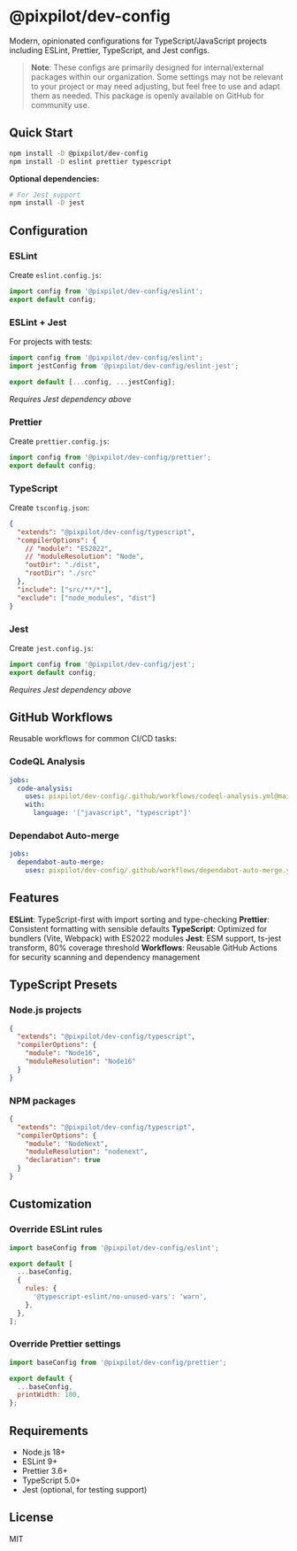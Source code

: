 # @pixpilot/dev-config

Modern, opinionated configurations for TypeScript/JavaScript projects including ESLint, Prettier, TypeScript, and Jest configs.

> **Note**: These configs are primarily designed for internal/external packages within our organization. Some settings may not be relevant to your project or may need adjusting, but feel free to use and adapt them as needed. This package is openly available on GitHub for community use.

## Quick Start

```bash
npm install -D @pixpilot/dev-config
npm install -D eslint prettier typescript
```

**Optional dependencies:**

```bash
# For Jest support
npm install -D jest
```

## Configuration

### ESLint

Create `eslint.config.js`:

```javascript
import config from '@pixpilot/dev-config/eslint';
export default config;
```

### ESLint + Jest

For projects with tests:

```javascript
import config from '@pixpilot/dev-config/eslint';
import jestConfig from '@pixpilot/dev-config/eslint-jest';

export default [...config, ...jestConfig];
```

_Requires Jest dependency above_

### Prettier

Create `prettier.config.js`:

```javascript
import config from '@pixpilot/dev-config/prettier';
export default config;
```

### TypeScript

Create `tsconfig.json`:

```json
{
  "extends": "@pixpilot/dev-config/typescript",
  "compilerOptions": {
    // "module": "ES2022",
    // "moduleResolution": "Node",
    "outDir": "./dist",
    "rootDir": "./src"
  },
  "include": ["src/**/*"],
  "exclude": ["node_modules", "dist"]
}
```

### Jest

Create `jest.config.js`:

```javascript
import config from '@pixpilot/dev-config/jest';
export default config;
```

_Requires Jest dependency above_

## GitHub Workflows

Reusable workflows for common CI/CD tasks:

### CodeQL Analysis

```yaml
jobs:
  code-analysis:
    uses: pixpilot/dev-config/.github/workflows/codeql-analysis.yml@main
    with:
      language: '["javascript", "typescript"]'
```

### Dependabot Auto-merge

```yaml
jobs:
  dependabot-auto-merge:
    uses: pixpilot/dev-config/.github/workflows/dependabot-auto-merge.yml@main
```

## Features

**ESLint**: TypeScript-first with import sorting and type-checking
**Prettier**: Consistent formatting with sensible defaults
**TypeScript**: Optimized for bundlers (Vite, Webpack) with ES2022 modules
**Jest**: ESM support, ts-jest transform, 80% coverage threshold
**Workflows**: Reusable GitHub Actions for security scanning and dependency management

## TypeScript Presets

### Node.js projects

```json
{
  "extends": "@pixpilot/dev-config/typescript",
  "compilerOptions": {
    "module": "Node16",
    "moduleResolution": "Node16"
  }
}
```

### NPM packages

```json
{
  "extends": "@pixpilot/dev-config/typescript",
  "compilerOptions": {
    "module": "NodeNext",
    "moduleResolution": "nodenext",
    "declaration": true
  }
}
```

## Customization

### Override ESLint rules

```javascript
import baseConfig from '@pixpilot/dev-config/eslint';

export default [
  ...baseConfig,
  {
    rules: {
      '@typescript-eslint/no-unused-vars': 'warn',
    },
  },
];
```

### Override Prettier settings

```javascript
import baseConfig from '@pixpilot/dev-config/prettier';

export default {
  ...baseConfig,
  printWidth: 100,
};
```

## Requirements

- Node.js 18+
- ESLint 9+
- Prettier 3.6+
- TypeScript 5.0+
- Jest (optional, for testing support)

## License

MIT
